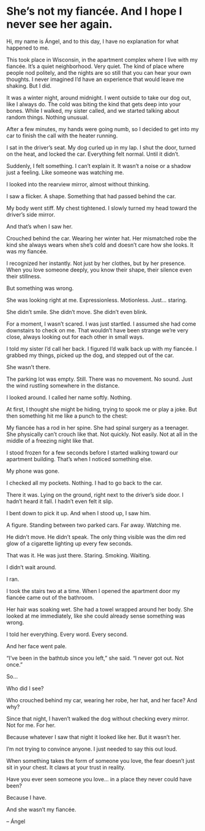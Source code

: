 # She’s not my fiancée. And I hope I never see her again.
Hi, my name is Ángel, and to this day, I have no explanation for what happened to me.

This took place in Wisconsin, in the apartment complex where I live with my fiancée. It’s a quiet neighborhood. Very quiet. The kind of place where people nod politely, and the nights are so still that you can hear your own thoughts. I never imagined I’d have an experience that would leave me shaking. But I did.

It was a winter night, around midnight. I went outside to take our dog out, like I always do. The cold was biting the kind that gets deep into your bones. While I walked, my sister called, and we started talking about random things. Nothing unusual.

After a few minutes, my hands were going numb, so I decided to get into my car to finish the call with the heater running.

I sat in the driver’s seat. My dog curled up in my lap. I shut the door, turned on the heat, and locked the car. Everything felt normal. Until it didn’t.

Suddenly, I felt something. I can’t explain it. It wasn’t a noise or a shadow just a feeling. Like someone was watching me.

I looked into the rearview mirror, almost without thinking.

I saw a flicker. A shape. Something that had passed behind the car.

My body went stiff. My chest tightened. I slowly turned my head toward the driver’s side mirror.

And that’s when I saw her.

Crouched behind the car. Wearing her winter hat. Her mismatched robe the kind she always wears when she’s cold and doesn’t care how she looks. It was my fiancée.

I recognized her instantly. Not just by her clothes, but by her presence. When you love someone deeply, you know their shape, their silence even their stillness.

But something was wrong.

She was looking right at me. Expressionless. Motionless. Just… staring.

She didn’t smile. She didn’t move. She didn’t even blink.

For a moment, I wasn’t scared. I was just startled. I assumed she had come downstairs to check on me. That wouldn’t have been strange we’re very close, always looking out for each other in small ways.

I told my sister I’d call her back. I figured I’d walk back up with my fiancée. I grabbed my things, picked up the dog, and stepped out of the car.

She wasn’t there.

The parking lot was empty. Still. There was no movement. No sound. Just the wind rustling somewhere in the distance.

I looked around. I called her name softly. Nothing.

At first, I thought she might be hiding, trying to spook me or play a joke. But then something hit me like a punch to the chest:

My fiancée has a rod in her spine. She had spinal surgery as a teenager. She physically can’t crouch like that. Not quickly. Not easily. Not at all in the middle of a freezing night like that.

I stood frozen for a few seconds before I started walking toward our apartment building. That’s when I noticed something else.

My phone was gone.

I checked all my pockets. Nothing. I had to go back to the car.

There it was. Lying on the ground, right next to the driver’s side door. I hadn’t heard it fall. I hadn’t even felt it slip.

I bent down to pick it up. And when I stood up, I saw him.

A figure. Standing between two parked cars. Far away. Watching me.

He didn’t move. He didn’t speak. The only thing visible was the dim red glow of a cigarette lighting up every few seconds.

That was it. He was just there. Staring. Smoking. Waiting.

I didn’t wait around.

I ran.

I took the stairs two at a time. When I opened the apartment door my fiancée came out of the bathroom.

Her hair was soaking wet. She had a towel wrapped around her body. She looked at me immediately, like she could already sense something was wrong.

I told her everything. Every word. Every second.

And her face went pale.

“I’ve been in the bathtub since you left,” she said. “I never got out. Not once.”

So…

Who did I see?

Who crouched behind my car, wearing her robe, her hat, and her face? And why?

Since that night, I haven’t walked the dog without checking every mirror. Not for me. For her.

Because whatever I saw that night it looked like her. But it wasn’t her.

I’m not trying to convince anyone. I just needed to say this out loud.

When something takes the form of someone you love, the fear doesn’t just sit in your chest. It claws at your trust in reality.

Have you ever seen someone you love… in a place they never could have been?

Because I have.

And she wasn’t my fiancée.

– Ángel